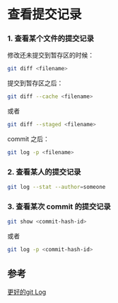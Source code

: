 
# 查看提交记录

### 1. 查看某个文件的提交记录

修改还未提交到暂存区的时候：

```bash
git diff <filename>
```


提交到暂存区之后：

```bash
git diff --cache <filename>
```

或者

```bash
git diff --staged <filename>
```

commit 之后：

```bash
git log -p <filename>
```
### 2. 查看某人的提交记录

```bash
git log --stat --author=someone
```

### 3. 查看某次 commit 的提交记录

```bash
git show <commit-hash-id>
```

或者

```bash
git log -p <commit-hash-id>
```


## 参考

[更好的git Log](http://strivingboy.github.io/blog/2014/09/29/better-git-log/)